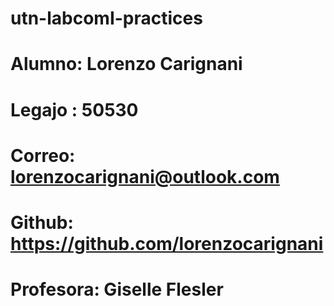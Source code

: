 # utn-labcomI-practices
# Alumno: Lorenzo Carignani
# Legajo : 50530
# Correo: lorenzocarignani@outlook.com
# Github: https://github.com/lorenzocarignani
# Profesora: Giselle Flesler